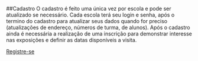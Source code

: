 ##Cadastro
O cadastro é feito uma única vez por escola e pode ser atualizado se necessário. Cada escola terá seu login e senha, após o termino do cadastro para atualizar seus dados quando for preciso (atualizações de endereço, números de turma, de alunos). Após o cadastro ainda é necessária a realização de uma inscrição para demonstrar interesse nas exposições e definir as datas disponíveis a visita.

<a class="btn btn-default" href="/sistema/registrar">Registre-se</a>